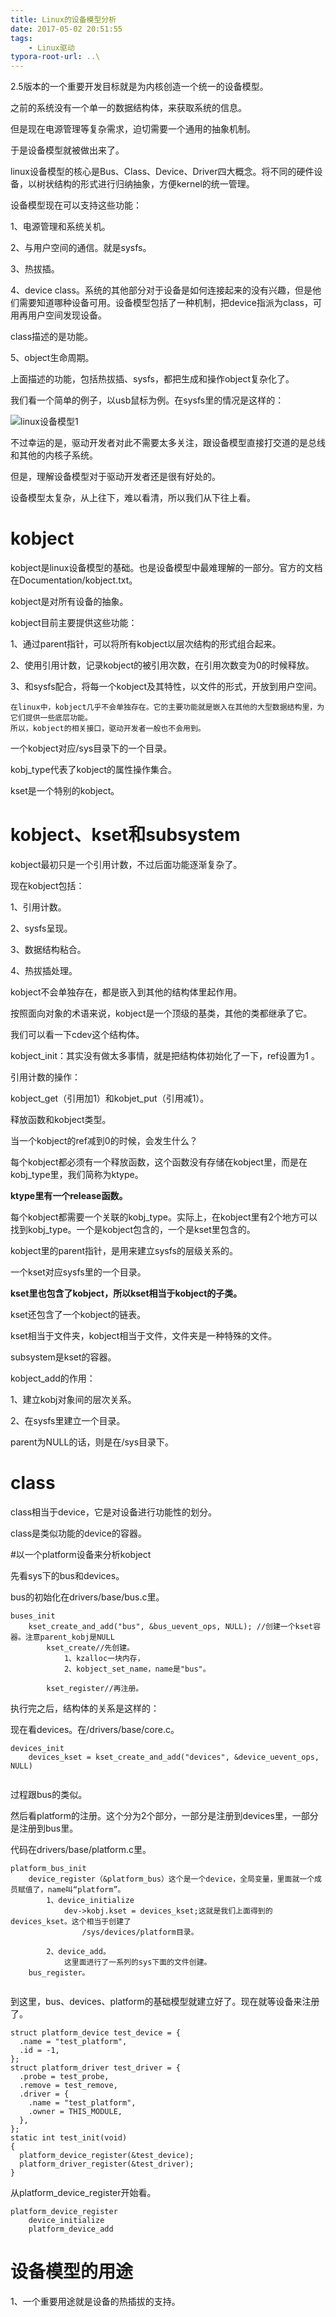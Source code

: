 ```yaml
---
title: Linux的设备模型分析
date: 2017-05-02 20:51:55
tags:
	- Linux驱动
typora-root-url: ..\
---
```






2.5版本的一个重要开发目标就是为内核创造一个统一的设备模型。

之前的系统没有一个单一的数据结构体，来获取系统的信息。

但是现在电源管理等复杂需求，迫切需要一个通用的抽象机制。

于是设备模型就被做出来了。



linux设备模型的核心是Bus、Class、Device、Driver四大概念。将不同的硬件设备，以树状结构的形式进行归纳抽象，方便kernel的统一管理。



设备模型现在可以支持这些功能：

1、电源管理和系统关机。

2、与用户空间的通信。就是sysfs。

3、热拔插。

4、device class。系统的其他部分对于设备是如何连接起来的没有兴趣，但是他们需要知道哪种设备可用。设备模型包括了一种机制，把device指派为class，可用再用户空间发现设备。

class描述的是功能。

5、object生命周期。

上面描述的功能，包括热拔插、sysfs，都把生成和操作object复杂化了。

我们看一个简单的例子，以usb鼠标为例。在sysfs里的情况是这样的：

![linux设备模型1](/images/linux设备模型1.png)

不过幸运的是，驱动开发者对此不需要太多关注，跟设备模型直接打交道的是总线和其他的内核子系统。

但是，理解设备模型对于驱动开发者还是很有好处的。



设备模型太复杂，从上往下，难以看清，所以我们从下往上看。



# kobject

kobject是linux设备模型的基础。也是设备模型中最难理解的一部分。官方的文档在Documentation/kobject.txt。

kobject是对所有设备的抽象。

kobject目前主要提供这些功能：

1、通过parent指针，可以将所有kobject以层次结构的形式组合起来。

2、使用引用计数，记录kobject的被引用次数，在引用次数变为0的时候释放。

3、和sysfs配合，将每一个kobject及其特性，以文件的形式，开放到用户空间。

```
在linux中，kobject几乎不会单独存在。它的主要功能就是嵌入在其他的大型数据结构里，为它们提供一些底层功能。
所以，kobject的相关接口，驱动开发者一般也不会用到。
```

一个kobject对应/sys目录下的一个目录。

kobj_type代表了kobject的属性操作集合。

kset是一个特别的kobject。



# kobject、kset和subsystem

kobject最初只是一个引用计数，不过后面功能逐渐复杂了。

现在kobject包括：

1、引用计数。

2、sysfs呈现。

3、数据结构粘合。

4、热拔插处理。

kobject不会单独存在，都是嵌入到其他的结构体里起作用。

按照面向对象的术语来说，kobject是一个顶级的基类，其他的类都继承了它。

我们可以看一下cdev这个结构体。



kobject_init：其实没有做太多事情，就是把结构体初始化了一下，ref设置为1 。

引用计数的操作：

kobject_get（引用加1）和kobjet_put（引用减1）。

释放函数和kobject类型。

当一个kobject的ref减到0的时候，会发生什么？

每个kobject都必须有一个释放函数，这个函数没有存储在kobject里，而是在kobj_type里，我们简称为ktype。

**ktype里有一个release函数。**

每个kobject都需要一个关联的kobj_type。实际上，在kobject里有2个地方可以找到kobj_type。一个是kobject包含的，一个是kset里包含的。

kobject里的parent指针，是用来建立sysfs的层级关系的。

一个kset对应sysfs里的一个目录。

**kset里也包含了kobject，所以kset相当于kobject的子类。**

kset还包含了一个kobject的链表。

kset相当于文件夹，kobject相当于文件，文件夹是一种特殊的文件。

subsystem是kset的容器。



kobject_add的作用：

1、建立kobj对象间的层次关系。

2、在sysfs里建立一个目录。

parent为NULL的话，则是在/sys目录下。



# class

class相当于device，它是对设备进行功能性的划分。

class是类似功能的device的容器。



#以一个platform设备来分析kobject

先看sys下的bus和devices。

bus的初始化在drivers/base/bus.c里。

```
buses_init
	kset_create_and_add("bus", &bus_uevent_ops, NULL); //创建一个kset容器。注意parent_kobj是NULL
		kset_create//先创建。
			1、kzalloc一块内存，
			2、kobject_set_name，name是"bus"。
			
		kset_register//再注册。
```

执行完之后，结构体的关系是这样的：



现在看devices。在/drivers/base/core.c。

```
devices_init
	devices_kset = kset_create_and_add("devices", &device_uevent_ops, NULL)
	
```

过程跟bus的类似。

然后看platform的注册。这个分为2个部分，一部分是注册到devices里，一部分是注册到bus里。

代码在drivers/base/platform.c里。

```
platform_bus_init
	device_register（&platform_bus）这个是一个device，全局变量，里面就一个成员赋值了，name叫“platform”。
		1、device_initialize
			dev->kobj.kset = devices_kset;这就是我们上面得到的devices_kset。这个相当于创建了
				/sys/devices/platform目录。
				
		2、device_add。
			这里面进行了一系列的sys下面的文件创建。
	bus_register。
	
```

到这里，bus、devices、platform的基础模型就建立好了。现在就等设备来注册了。

```
struct platform_device test_device = {
  .name = "test_platform",
  .id = -1,
};
struct platform_driver test_driver = {
  .probe = test_probe,
  .remove = test_remove,
  .driver = {
    .name = "test_platform",
    .owner = THIS_MODULE,
  },
};
static int test_init(void)
{
  platform_device_register(&test_device);
  platform_driver_register(&test_driver);
}
```

从platform_device_register开始看。

```
platform_device_register
	device_initialize
	platform_device_add
```



# 设备模型的用途

1、一个重要用途就是设备的热插拔的支持。